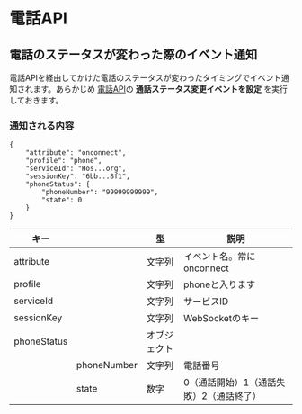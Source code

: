 # 電話API

## 電話のステータスが変わった際のイベント通知

電話APIを経由してかけた電話のステータスが変わったタイミングでイベント通知されます。あらかじめ [電話API](/webapi/phone)の **通話ステータス変更イベントを設定** を実行しておきます。

### 通知される内容

```
{
    "attribute": "onconnect", 
    "profile": "phone", 
    "serviceId": "Hos...org", 
    "sessionKey": "6bb...8f1",
    "phoneStatus": {
        "phoneNumber": "99999999999", 
        "state": 0
    }
}
```

|キー|&nbsp;|型|説明|
|---|------|--|--|
|attribute|&nbsp;|文字列|イベント名。常にonconnect|
|profile|&nbsp;|文字列|phoneと入ります|
|serviceId|&nbsp;|文字列|サービスID|
|sessionKey|&nbsp;|文字列|WebSocketのキー|
|phoneStatus|&nbsp;|オブジェクト|&nbsp;|
|&nbsp;|phoneNumber|文字列|電話番号|
|&nbsp;|state|数字|0（通話開始）1（通話失敗）2（通話終了）|

